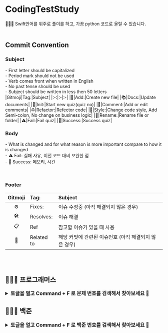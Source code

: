 # CodingTestStudy
👩🏻‍💻 Swift언어를 위주로 풀이를 하고, 가끔 python 코드로 올릴 수 있습니다.
<br/>
<br/>

## Commit Convention
### Subject
\- First letter should be capitalized<br/>
\- Period mark should not be used<br/>
\- Verb comes front when written in English<br/>
\- No past tense should be used<br/>
\- Subject should be written in less then 50 letters<br/>
|Gitmoji|Tag:|Subject|
|:-:|:-|:-|
|📰|Add:|Create new file|
|📚|Docs:|Update documents|
|🎉|Init:|Start new quiz(quiz no)|
|📝|Comment:|Add or edit comments|
|♻️|Refactor:|Refector code|
|🎨|Style:|Change code style, Add Semi-colon, No change on business logic|
|🚚|Rename:|Rename file or folder|
|⚠️|Fail:|Fail quiz|
|🚀|Success:|Success quiz|
<br/>

### Body
\- What is changed and for what reason is more important compare to how it is changed<br/>
\- ⚠️ Fail: 실패 사유, 이전 코드 대비 보완한 점<br/>
\- 🚀 Success: 메모리, 시간

<br/>

### Footer
|Gitmoji|Tag:|Subject|
|:-:|:-|:-|
|⚙️|Fixes:|이슈 수정중 (아직 해결되지 않은 경우)|
|🛠️|Resolves:|이슈 해결|
|📋|Ref|참고할 이슈가 있을 때 사용|
|🔗|Related to|해당 커밋에 관련된 이슈번호 (아직 해결되지 않은 경우)|

<br/>
<br/>

## 🧑🏻‍💻 프로그래머스
<details>
  <summary style="font-size: 16;"><b>토글을 열고 Command + F 로 문제 번호를 검색해서 찾아보세요 🔎</b></summary>
  
  |번호|날짜|카테고리|문제|풀이|비고|
  |:-:|:-:|:-:|:-|:-:|:-|
  |1|2023-11-23|Lv.0|[181950 문자열 바꿔서 출력하기](https://school.programmers.co.kr/learn/courses/30/lessons/181950)|[Code](/CodingTestStudy/Programmers/Lv0/181950.swift)||
  |2|2023-11-23|Lv.0|[181949 대소문자 바꿔서 출력하기](https://school.programmers.co.kr/learn/courses/30/lessons/181949)|[Code](/CodingTestStudy/Programmers/Lv0/181949.swift)||
  |3|2023-11-23|Lv.0|[181948 특수문자 출력하기](https://school.programmers.co.kr/learn/courses/30/lessons/181948)|[Code](/CodingTestStudy/Programmers/Lv0/181948.swift)||
  |4|2023-11-23|Lv.0|[181947 덧셈식 출력하기](https://school.programmers.co.kr/learn/courses/30/lessons/181947)|[Code](/CodingTestStudy/Programmers/Lv0/181947.swift)||
  |5|2023-11-23|Lv.0|[181946 문자열 붙여서 출력하기](https://school.programmers.co.kr/learn/courses/30/lessons/181946)|[Code](/CodingTestStudy/Programmers/Lv0/181946.swift)||
  |6|2023-11-23|Lv.0|[181945 문자열 돌리기](https://school.programmers.co.kr/learn/courses/30/lessons/181945)|[Code](/CodingTestStudy/Programmers/Lv0/181945.swift)||
  |7|2023-11-24|Lv.0|[181944 홀짝 구분하기](https://school.programmers.co.kr/learn/courses/30/lessons/181944)|[Code](/CodingTestStudy/Programmers/Lv0/181944.swift)||
  |8|2023-11-24|Lv.0|[181943 문자열 겹쳐쓰기](https://school.programmers.co.kr/learn/courses/30/lessons/181943)|[Code](/CodingTestStudy/Programmers/Lv0/181943.swift)||
  |9|2023-11-27|Lv.0|[181942 문자열 섞기](https://school.programmers.co.kr/learn/courses/30/lessons/181942)|[Code](/CodingTestStudy/Programmers/Lv0/181942.swift)||
  |10|2023-11-27|Lv.0|[181941 문자 리스트를 문자열로 변환하기](https://school.programmers.co.kr/learn/courses/30/lessons/181941)|[Code](/CodingTestStudy/Programmers/Lv0/181941.swift)||
  |11|2023-11-27|Lv.0|[181940 문자열 곱하기](https://school.programmers.co.kr/learn/courses/30/lessons/181940)|[Code](/CodingTestStudy/Programmers/Lv0/181940.swift)||
  |12|2023-11-27|Lv.0|[181939 더 크게 합치기](https://school.programmers.co.kr/learn/courses/30/lessons/181939)|[Code](/CodingTestStudy/Programmers/Lv0/181939.swift)||
  |13|2023-11-27|Lv.0|[181938 두 수의 연산값 비교하기](https://school.programmers.co.kr/learn/courses/30/lessons/181938)|[Code](/CodingTestStudy/Programmers/Lv0/181938.swift)||
  |14|2023-11-28|Lv.0|[181937 n의 배수](https://school.programmers.co.kr/learn/courses/30/lessons/181937)|[Code](/CodingTestStudy/Programmers/Lv0/181937.swift)||
  |15|2023-11-29|Lv.0|[181936 공배수](https://school.programmers.co.kr/learn/courses/30/lessons/181936)|[Code](/CodingTestStudy/Programmers/Lv0/181936.swift)||
  |16|2023-11-30|Lv.1|[178871 달리기 경주](https://school.programmers.co.kr/learn/courses/30/lessons/178871)|[Code](/CodingTestStudy/Programmers/Lv0/178871.swift)||
  |17|2023-11-29|Lv.1|[176963 추억 점수](https://school.programmers.co.kr/learn/courses/30/lessons/176963)|[Code](/CodingTestStudy/Programmers/Lv0/176963.swift)||
  |18|2023-12-19|Lv.1|[172928 공원 산책](https://school.programmers.co.kr/learn/courses/30/lessons/172928)|[Code](/CodingTestStudy/Programmers/Lv0/172928.swift)||
</details>
  
## 🧑🏻‍💻 백준
<details>
  <summary style="font-size: 16;"><b>토글을 열고 Command + F 로 백준 번호를 검색해서 찾아보세요 🔎</b></summary>
  
  |번호|날짜|카테고리|문제|풀이|비고|
  |:-:|:-:|:-:|:-|:-:|:-|
  |1|2023-10-10|입출력과 사칙연산|[11382 꼬마 정민](https://www.acmicpc.net/problem/11382)|[Code](/CodingTestStudy/BaekJoon/11382.swift)||
  |2|2023-10-11|반복문|[15552 빠른 A+B](https://www.acmicpc.net/problem/15552)|[Code](/CodingTestStudy/BaekJoon/15552.swift)|미해결|
  |3|2023-10-11|반복문|[25314 코딩은 체육과목 입니다](https://www.acmicpc.net/problem/25314)|[Code](/CodingTestStudy/BaekJoon/25314.swift)||
  |4|2023-10-12|반복문|[10952 A + B - 5](https://www.acmicpc.net/problem/10952)|[Code](/CodingTestStudy/BaekJoon/10952.swift)||
  |5|2023-10-13|반복문|[10951 A + B - 4](https://www.acmicpc.net/problem/10951)|[Code](/CodingTestStudy/BaekJoon/10951.swift)||
  |6|2023-10-16|1차원 배열|[10807 개수 세기](https://www.acmicpc.net/problem/10807)|[Code](/CodingTestStudy/BaekJoon/10807.swift)||
  |7|2023-10-17|1차원 배열|[10871 X보다 작은 수](https://www.acmicpc.net/problem/10871)|[Code](/CodingTestStudy/BaekJoon/10871.swift)||
  |8|2023-10-18|1차원 배열|[10818 최소, 최대](https://www.acmicpc.net/problem/10818)|[Code](/CodingTestStudy/BaekJoon/10818.swift)||
  |9|2023-10-19|1차원 배열|[2562 최댓값](https://www.acmicpc.net/problem/2562)|[Code](/CodingTestStudy/BaekJoon/2562.swift)||
  |10|2023-10-20|1차원 배열|[10810 공 넣기](https://www.acmicpc.net/problem/10810)|[Code](/CodingTestStudy/BaekJoon/10810.swift)||
  |11|2023-10-23|1차원 배열|[10813 공 바꾸기](https://www.acmicpc.net/problem/10813)|[Code](/CodingTestStudy/BaekJoon/10813.swift)||
  |12|2023-10-24|1차원 배열|[5597 과제 안 내신 분..?](https://www.acmicpc.net/problem/5597)|[Code](/CodingTestStudy/BaekJoon/5597.swift)||
  |13|2023-10-25|1차원 배열|[3052 나머지](https://www.acmicpc.net/problem/3052)|[Code](/CodingTestStudy/BaekJoon/3052.swift)||
  |14|2023-10-26|1차원 배열|[10811 바구니 뒤집기](https://www.acmicpc.net/problem/10811)|[Code](/CodingTestStudy/BaekJoon/10811.swift)||
  |15|2023-10-31|1차원 배열|[1546 평균](https://www.acmicpc.net/problem/1546)|[Code](/CodingTestStudy/BaekJoon/1546.swift)||
  |16|2023-10-31|문자열|[27866 문자와 문자열](https://www.acmicpc.net/problem/27866)|[Code](/CodingTestStudy/BaekJoon/27866.swift)||
  |17|2023-11-01|문자열|[2743 단어 길이 재기](https://www.acmicpc.net/problem/2743)|[Code](/CodingTestStudy/BaekJoon/2743.swift)||
  |18|2023-11-02|문자열|[9086 문자열](https://www.acmicpc.net/problem/9086)|[Code](/CodingTestStudy/BaekJoon/9086.swift)||
  |19|2023-11-03|문자열|[11654 아스키 코드](https://www.acmicpc.net/problem/11654)|[Code](/CodingTestStudy/BaekJoon/11654.swift)||
  |20|2023-11-06|문자열|[11720 숫자의 합](https://www.acmicpc.net/problem/11720)|[Code](/CodingTestStudy/BaekJoon/11720.swift)||
  |21|2023-11-07|문자열|[10809 알파벳 찾기](https://www.acmicpc.net/problem/10809)|[Code](/CodingTestStudy/BaekJoon/10809.swift)||
  |22|2023-11-08|문자열|[2675 문자열 반복](https://www.acmicpc.net/problem/2675)|[Code](/CodingTestStudy/BaekJoon/2675.swift)||
  |23|2023-11-08|문자열|[1152 단어의 개수](https://www.acmicpc.net/problem/1152)|[Code](/CodingTestStudy/BaekJoon/1152.swift)||
  |24|2023-11-09|문자열|[2908 상수](https://www.acmicpc.net/problem/2908)|[Code](/CodingTestStudy/BaekJoon/2908.swift)||
  |25|2023-11-13|문자열|[5622 다이얼](https://www.acmicpc.net/problem/5622)|[Code](/CodingTestStudy/BaekJoon/5622.swift)||
  |26|2023-11-14|문자열|[11718 그대로 출력](https://www.acmicpc.net/problem/11718)|[Code](/CodingTestStudy/BaekJoon/11718.swift)||
  |27|2023-11-15|심화1|[3003 킹, 퀸, 룩, 비숍, 나이트, 폰](https://www.acmicpc.net/problem/3003)|[Code](/CodingTestStudy/BaekJoon/3003.swift)||
  |28|2023-11-16|심화1|[2444 별 찍기 - 7](https://www.acmicpc.net/problem/2444)|[Code](/CodingTestStudy/BaekJoon/2444.swift)||
  |29|2023-11-20|심화1|[10988 팰린드롬인지 확인하기](https://www.acmicpc.net/problem/10988)|[Code](/CodingTestStudy/BaekJoon/10988.swift)||
  |30|2023-11-21|심화1|[1157 단어 공부](https://www.acmicpc.net/problem/1157)|[Code](/CodingTestStudy/BaekJoon/1157.swift)||
  |31|2023-11-22|심화1|[2941 크로아티아 알파벳](https://www.acmicpc.net/problem/2941)|[Code](/CodingTestStudy/BaekJoon/2941.swift)||
</details>
